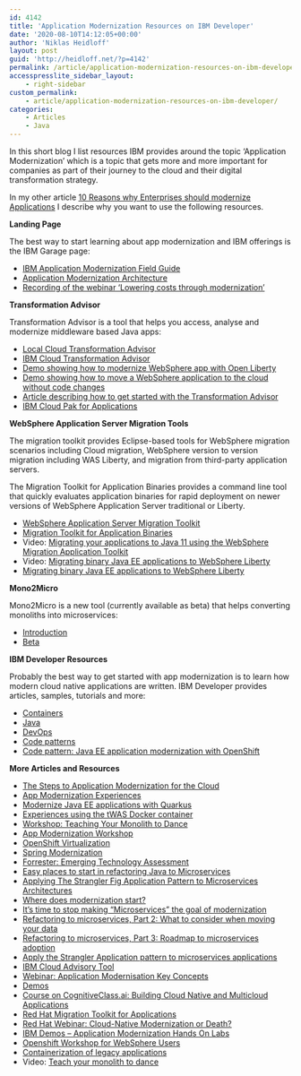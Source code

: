 ```yaml
---
id: 4142
title: 'Application Modernization Resources on IBM Developer'
date: '2020-08-10T14:12:05+00:00'
author: 'Niklas Heidloff'
layout: post
guid: 'http://heidloff.net/?p=4142'
permalink: /article/application-modernization-resources-on-ibm-developer/
accesspresslite_sidebar_layout:
    - right-sidebar
custom_permalink:
    - article/application-modernization-resources-on-ibm-developer/
categories:
    - Articles
    - Java
---
```


In this short blog I list resources IBM provides around the topic ‘Application Modernization’ which is a topic that gets more and more important for companies as part of their journey to the cloud and their digital transformation strategy.

In my other article [10 Reasons why Enterprises should modernize Applications](http://heidloff.net/article/ten-reasons-why-enterprises-should-modernize-applications/) I describe why you want to use the following resources.

**Landing Page**

The best way to start learning about app modernization and IBM offerings is the IBM Garage page:

- [IBM Application Modernization Field Guide](https://www.ibm.com/cloud/architecture/content/field-guide/app-modernization-field-guide/?lnk=hm)
- [Application Modernization Architecture](https://www.ibm.com/cloud/architecture/architectures/application-modernization)
- [Recording of the webinar ‘Lowering costs through modernization’](https://www.youtube.com/watch?v=vWbnEn4UckA)

**Transformation Advisor**

Transformation Advisor is a tool that helps you access, analyse and modernize middleware based Java apps:

- [Local Cloud Transformation Advisor](https://www.ibm.com/garage/method/practices/learn/ibm-transformation-advisor?task=1/)
- [IBM Cloud Transformation Advisor](https://www.ibm.com/garage/method/practices/learn/ibm-transformation-advisor)
- [Demo showing how to modernize WebSphere app with Open Liberty](https://www.ibm.com/cloud/architecture/architectures/runtime-modernization-solution)
- [Demo showing how to move a WebSphere application to the cloud without code changes](https://www.ibm.com/cloud/architecture/architectures/op-modernization-solution)
- [Article describing how to get started with the Transformation Advisor](http://heidloff.net/article/modernizing-java-applications-with-ibms-transformation-advisor/)
- [IBM Cloud Pak for Applications](https://developer.ibm.com/components/cloud-pak-for-applications/)

**WebSphere Application Server Migration Tools**

The migration toolkit provides Eclipse-based tools for WebSphere migration scenarios including Cloud migration, WebSphere version to version migration including WAS Liberty, and migration from third-party application servers.

The Migration Toolkit for Application Binaries provides a command line tool that quickly evaluates application binaries for rapid deployment on newer versions of WebSphere Application Server traditional or Liberty.

- [WebSphere Application Server Migration Toolkit](https://developer.ibm.com/wasdev/downloads/#asset/tools-WebSphere_Application_Server_Migration_Toolkit)
- [Migration Toolkit for Application Binaries](https://developer.ibm.com/wasdev/downloads/#asset/tools-Migration_Toolkit_for_Application_Binaries)
- Video: [Migrating your applications to Java 11 using the WebSphere Migration Application Toolkit](https://www.youtube.com/watch?v=X4MM0KyFK00)
- Video: [Migrating binary Java EE applications to WebSphere Liberty](https://www.youtube.com/watch?v=qFDf20_4l1g)
- [Migrating binary Java EE applications to WebSphere Liberty](https://www.youtube.com/watch?v=qFDf20_4l1g&feature=youtu.be)

**Mono2Micro**

Mono2Micro is a new tool (currently available as beta) that helps converting monoliths into microservices:

- [Introduction](https://www.ibm.com/cloud/blog/announcements/ibm-mono2micro)
- [Beta](https://epwt-www.mybluemix.net/software/support/trial/cst/welcomepage.wss?siteId=911&tabId=2156&w=1&_ga=2.2559152.1480675113.1597063629-616554282.1597063629)

**IBM Developer Resources**

Probably the best way to get started with app modernization is to learn how modern cloud native applications are written. IBM Developer provides articles, samples, tutorials and more:

- [Containers](https://developer.ibm.com/technologies/containers/)
- [Java](https://developer.ibm.com/technologies/java/)
- [DevOps](https://developer.ibm.com/technologies/continuous-delivery/)
- [Code patterns](https://www.ibm.com/cloud/architecture/architectures/application-modernization/code-patterns)
- [Code pattern: Java EE application modernization with OpenShift](https://developer.ibm.com/technologies/java/patterns/jee-app-modernization-with-openshift)

**More Articles and Resources**

- [The Steps to Application Modernization for the Cloud](https://medium.com/ibm-garage/maps-for-the-journey-950153ed39ce)
- [App Modernization Experiences](https://medium.com/cloud-engagement-hub/containerization-6ee5dc441f76)
- [Modernize Java EE applications with Quarkus](https://medium.com/cloud-engagement-hub/using-quarkus-the-kubernetes-native-java-stack-to-run-your-jax-rs-microservice-79142bed3846)
- [Experiences using the tWAS Docker container](https://medium.com/cloud-engagement-hub/experiences-using-the-twas-docker-container-557a9b044370)
- [Workshop: Teaching Your Monolith to Dance](https://ibm.github.io/teaching-your-monolith-to-dance/operational-modernization/)
- [App Modernization Workshop](https://ibm-developer.gitbook.io/cloudpakforapplications-appmod/)
- [OpenShift Virtualization](https://www.openshift.com/learn/topics/virtualization/)
- [Spring Modernization](https://ibm-cloud-architecture.github.io/cloudpak-for-applications/spring/)
- [Forrester: Emerging Technology Assessment](https://www.ibm.com/downloads/cas/LERBEYKK)
- [Easy places to start in refactoring Java to Microservices](https://medium.com/ibm-garage/easy-places-to-start-in-refactoring-java-to-microservices-8431000e40a5)
- [Applying The Strangler Fig Application Pattern to Microservices Architectures](https://medium.com/ibm-garage/applying-the-strangler-fig-application-pattern-to-microservices-architectures-e9a03321a1b9)
- [Where does modernization start?](https://medium.com/ibm-garage/the-steps-to-application-modernization-for-the-cloud-part-1-7ac07515dc16)
- [It’s time to stop making “Microservices” the goal of modernization](https://medium.com/ibm-garage/its-time-to-stop-making-microservices-the-goal-of-modernization-71758b400287)
- [Refactoring to microservices, Part 2: What to consider when moving your data](https://developer.ibm.com/articles/cl-refactor-microservices-bluemix-trs-2/)
- [Refactoring to microservices, Part 3: Roadmap to microservices adoption](https://developer.ibm.com/articles/cl-refactor-microservices-bluemix-trs-3/)
- [Apply the Strangler Application pattern to microservices applications](https://developer.ibm.com/technologies/microservices/articles/cl-strangler-application-pattern-microservices-apps-trs/)
- [IBM Cloud Advisory Tool](https://mediacenter.ibm.com/media/Cloud+Advisory+Tool+Virtual+DemoA+A+CAT+Walk+through/1_saqzokfd)
- [Webinar: Application Modernisation Key Concepts](https://event.on24.com/wcc/r/2435018/0532F4AC8D587E152FE6C99B75984B06)
- [Demos](https://www.ibm.com/demos/search?query=%22modernization%22&&lc=en)
- [Course on CognitiveClass.ai: Building Cloud Native and Multicloud Applications](https://cognitiveclass.ai/courses/building_cloud_native_and_multicloud_applications)
- [Red Hat Migration Toolkit for Applications](https://developers.redhat.com/products/mta/overview)
- [Red Hat Webinar: Cloud-Native Modernization or Death?](https://developers.redhat.com/devnation/tech-talks/cn-modernization)
- [IBM Demos – Application Modernization Hands On Labs](https://www.ibm.com/demos/collection/Cloud-Pak-for-Applications/?lc=en)
- [Openshift Workshop for WebSphere Users](https://github.com/IBM/openshift-workshop-was)
- [Containerization of legacy applications](https://developer.ibm.com/technologies/containers/articles/containerization-of-legacy-applications/)
- Video: [Teach your monolith to dance](https://developer.ibm.com/videos/teach-your-monolith-to-dance/)